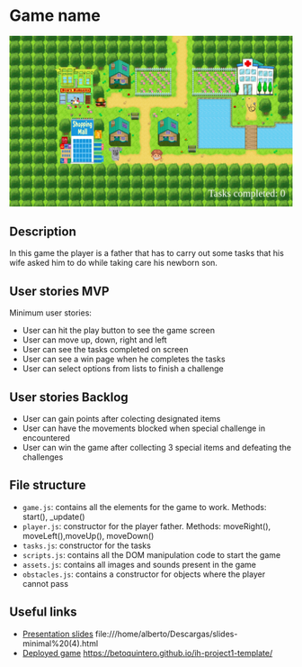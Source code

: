 # Game name

<!-- When you finish, add a nice screenshot of your game -->
[<img src="./img/demopicture.png">]()

## Description

In this game the player is a father that has to carry out some tasks that his wife asked him to do while taking care his newborn son.

## User stories MVP

Minimum user stories:

- User can hit the play button to see the game screen
- User can move up, down, right and left
- User can see the tasks completed on screen
- User can see a win page when he completes the tasks
- User can select options from lists to finish a challenge

## User stories Backlog

- User can gain points after colecting designated items
- User can have the movements blocked when special challenge in encountered
- User can win the game after collecting 3 special items and defeating the challenges

## File structure

- <code>game.js</code>: contains all the elements for the game to work. Methods: start(), \_update()
- <code>player.js</code>: constructor for the player father. Methods: moveRight(), moveLeft(),moveUp(), moveDown()
- <code>tasks.js</code>: constructor for the tasks
- <code>scripts.js</code>: contains all the DOM manipulation code to start the game
- <code>assets.js</code>: contains all images and sounds present in the game
- <code>obstacles.js</code>: contains a constructor for objects where the player cannot pass


## Useful links

<!-- When you finish, add these links and commit -->

- [Presentation slides]()
file:///home/alberto/Descargas/slides-minimal%20(4).html
- [Deployed game]()
https://betoquintero.github.io/ih-project1-template/
